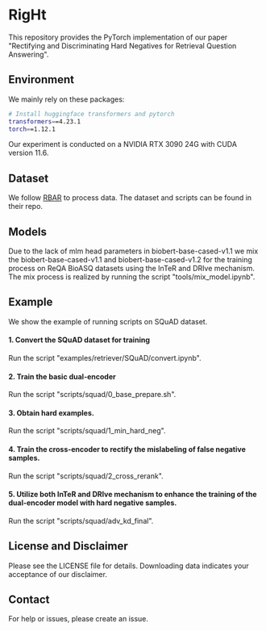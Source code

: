# RigHt
This repository provides the PyTorch implementation of our paper "Rectifying and Discriminating Hard Negatives for
Retrieval Question Answering".

## Environment
We mainly rely on these packages:
```bash
# Install huggingface transformers and pytorch
transformers==4.23.1
torch==1.12.1
```
Our experiment is conducted on a NVIDIA RTX 3090 24G with CUDA version 11.6.

## Dataset
We follow [RBAR](https://github.com/Ba1Jun/BioReQA) to process data. The dataset and scripts can be found in their repo.

## Models
Due to the lack of mlm head parameters in biobert-base-cased-v1.1 we mix the biobert-base-cased-v1.1 and biobert-base-cased-v1.2 for the training process on ReQA BioASQ datasets using the InTeR and DRIve mechanism. The mix process is realized by running the script "tools/mix_model.ipynb".

## Example
We show the example of running scripts on SQuAD dataset. 

#### 1. Convert the SQuAD dataset for training
Run the script "examples/retriever/SQuAD/convert.ipynb".

#### 2. Train the basic dual-encoder
Run the script "scripts/squad/0_base_prepare.sh".

#### 3. Obtain hard examples.
Run the script "scripts/squad/1_min_hard_neg".

#### 4. Train the cross-encoder to rectify the mislabeling of false negative samples.
Run the script "scripts/squad/2_cross_rerank".

#### 5. Utilize both InTeR and DRIve mechanism to enhance the training of the dual-encoder model with hard negative samples.
Run the script "scripts/squad/adv_kd_final".

## License and Disclaimer
Please see the LICENSE file for details. Downloading data indicates your acceptance of our disclaimer.

## Contact
For help or issues, please create an issue.
